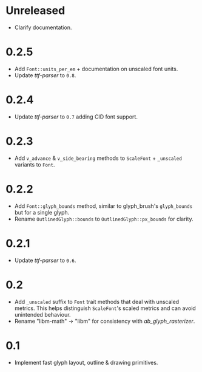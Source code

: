 # Unreleased
* Clarify documentation.

# 0.2.5
* Add `Font::units_per_em` + documentation on unscaled font units.
* Update _ttf-parser_ to `0.8`.

# 0.2.4
* Update _ttf-parser_ to `0.7` adding CID font support.

# 0.2.3
* Add `v_advance` & `v_side_bearing` methods to `ScaleFont` + `_unscaled` variants to `Font`.

# 0.2.2
* Add `Font::glyph_bounds` method, similar to glyph_brush's `glyph_bounds` but for a single glyph.
* Rename `OutlinedGlyph::bounds` to `OutlinedGlyph::px_bounds` for clarity.

# 0.2.1
* Update _ttf-parser_ to `0.6`.

# 0.2
* Add `_unscaled` suffix to  `Font` trait methods that deal with unscaled metrics.
  This helps distinguish `ScaleFont`'s scaled metrics and can avoid unintended behaviour.
* Rename "libm-math" -> "libm" for consistency with _ab_glyph_rasterizer_. 

# 0.1
* Implement fast glyph layout, outline & drawing primitives.
